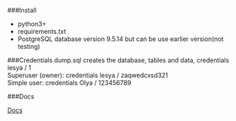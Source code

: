 ###Install
* python3+
* requirements.txt
* PostgreSQL database version 9.5.14 but can be use earlier version(not testing)

###Credentials
dump.sql creates the database, tables and data, credentials lesya / 1  
Superuser (owner): credentials lesya / zaqwedcxsd321  
Simple user: credentials Olya / 123456789

###Docs

[Docs](RetailShopsProjectAPI.html)